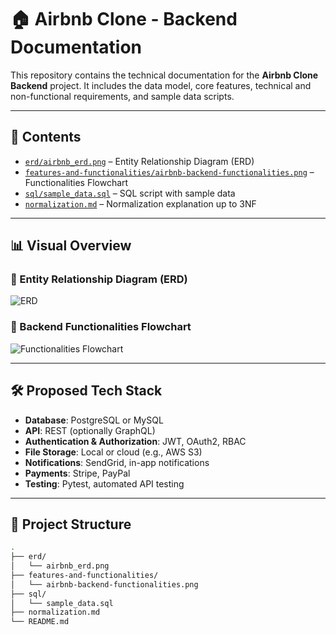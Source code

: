 # 🏠 Airbnb Clone - Backend Documentation

This repository contains the technical documentation for the **Airbnb Clone Backend** project. It includes the data model, core features, technical and non-functional requirements, and sample data scripts.

---

## 📌 Contents

- [`erd/airbnb_erd.png`](./erd/airbnb_erd.png) – Entity Relationship Diagram (ERD)
- [`features-and-functionalities/airbnb-backend-functionalities.png`](./features-and-functionalities/airbnb-backend-functionalities.png) – Functionalities Flowchart
- [`sql/sample_data.sql`](./sql/sample_data.sql) – SQL script with sample data
- [`normalization.md`](./normalization.md) – Normalization explanation up to 3NF

---

## 📊 Visual Overview

### 🎯 Entity Relationship Diagram (ERD)
![ERD](./erd/airbnb_erd.png)

### 🔧 Backend Functionalities Flowchart
![Functionalities Flowchart](./features-and-functionalities/airbnb-backend-functionalities.png)

---

## 🛠 Proposed Tech Stack

- **Database**: PostgreSQL or MySQL
- **API**: REST (optionally GraphQL)
- **Authentication & Authorization**: JWT, OAuth2, RBAC
- **File Storage**: Local or cloud (e.g., AWS S3)
- **Notifications**: SendGrid, in-app notifications
- **Payments**: Stripe, PayPal
- **Testing**: Pytest, automated API testing

---

## 📂 Project Structure

```bash
.
├── erd/
│   └── airbnb_erd.png
├── features-and-functionalities/
│   └── airbnb-backend-functionalities.png
├── sql/
│   └── sample_data.sql
├── normalization.md
└── README.md
